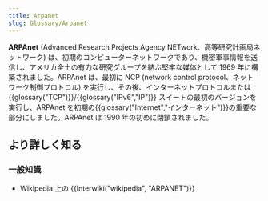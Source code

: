```yaml
---
title: Arpanet
slug: Glossary/Arpanet
---
```

**ARPAnet** (Advanced Research Projects Agency NETwork、高等研究計画局ネットワーク) は、初期のコンピューターネットワークであり、機密軍事情報を送信し、アメリカ全土の有力な研究グループを結ぶ堅牢な媒体として 1969 年に構築されました。ARPAnet は、最初に NCP (network control protocol、ネットワーク制御プロトコル) を実行し、その後、インターネットプロトコルまたは {{glossary("TCP")}}/{{glossary("IPv6","IP")}} スイートの最初のバージョンを実行し、ARPAnet を初期の{{glossary("Internet","インターネット")}}の重要な部分にしました。ARPAnet は 1990 年の初めに閉鎖されました。

## より詳しく知る

### 一般知識

- Wikipedia 上の {{Interwiki("wikipedia", "ARPANET")}}
